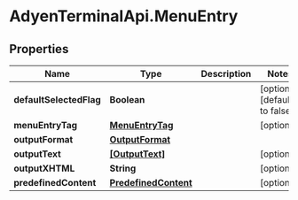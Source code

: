 # AdyenTerminalApi.MenuEntry

## Properties

Name | Type | Description | Notes
------------ | ------------- | ------------- | -------------
**defaultSelectedFlag** | **Boolean** |  | [optional] [default to false]
**menuEntryTag** | [**MenuEntryTag**](MenuEntryTag.md) |  | [optional] 
**outputFormat** | [**OutputFormat**](OutputFormat.md) |  | 
**outputText** | [**[OutputText]**](OutputText.md) |  | [optional] 
**outputXHTML** | **String** |  | [optional] 
**predefinedContent** | [**PredefinedContent**](PredefinedContent.md) |  | [optional] 


